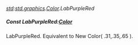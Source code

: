 _[std](../../modules/std/std-module.md):[std.graphics](../../modules/std/std-graphics.md).[Color](../../modules/std/std-graphics-color.md).LabPurpleRed_
##### Const LabPurpleRed:[Color](../../modules/std/std-graphics-color.md)
LabPurpleRed. Equivalent to New Color( .31,.35,.65 ).
